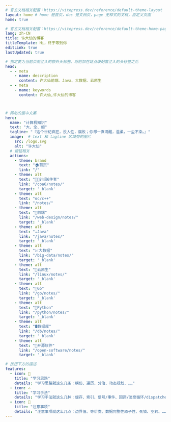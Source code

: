 ```yaml
---
# 官方文档相关配置：https://vitepress.dev/reference/default-theme-layout
layout: home # home 是首页，doc 是文档页，page 无样式的文档，自定义页面
home: true

# 官方文档相关配置：https://vitepress.dev/reference/default-theme-home-page
lang: zh-CN
title: 许大仙的博客
titleTemplate: Hi，终于等到你
editLink: true
lastUpdated: true

# 指定要为当前页面注入的额外头标签。将附加在站点级配置注入的头标签之后
head: 
  - - meta
    - name: description
      content: 许大仙前端、Java、大数据、云原生
  - - meta
    - name: keywords
      content: 许大仙,许大仙的博客



# 网站的居中文案
hero: 
  name: "计算机知识"
  text: "大、全、细"
  tagline: "『这个世纪疯狂，没人性，腐败；你却一直清醒，温柔，一尘不染。』"
  image:  # text 和 tagline 区域旁的图片
    src: /logo.svg
    alt: "许大仙"
  # 按钮相关
  actions:
    - theme: brand
      text: "🏠首页"
      link: "/"        
    - theme: alt
      text: "🧑‍💻计组6件套"
      link: "/coa6/notes/"
      target: '_blank'      
    - theme: alt
      text: "⚙️c/c++"
      link: "/notes/"       
    - theme: alt
      text: "🎨前端"
      link: "/web-design/notes/"
      target: '_blank'
    - theme: alt
      text: "☕Java"
      link: "/java/notes/"
      target: '_blank'
    - theme: alt
      text: "📈大数据"
      link: "/big-data/notes/"
      target: '_blank'
    - theme: alt
      text: "🌱云原生"
      link: "/linux/notes/"
      target: '_blank'
    - theme: alt
      text: "🐹Go"
      link: "/go/notes/"
      target: '_blank'  
    - theme: alt
      text: "🐍Python"
      link: "/python/notes/"
      target: '_blank'  
    - theme: alt
      text: "🛢️数据库"
      link: "/db/notes/"
      target: '_blank'              
    - theme: alt
      text: "🤝开源软件"
      link: "/open-software/notes/"
      target: '_blank'

# 按钮下方的描述
features:
  - icon: 🧠
    title: "学习思路"
    details: "学习思路就这么几条：模仿、遍历、分治、动态规划、……"
  - icon: ✍️
    title: "学习手法"
    details: "学习手法就这么几种：缓存、索引、信号/事件、回调/消息循环/dispatcher、……"
  - icon: 🚨
    title: "注意事项"
    details: "注意事项就这么几点：边界值、等价类、数据完整性原子性、死锁、空转、……"
---
```


<confetti />
<HomeUnderline />


